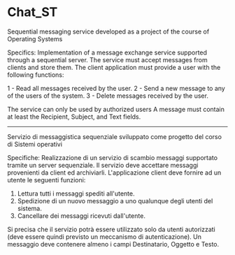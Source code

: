 # Chat_ST
Sequential messaging service developed as a project of the course of Operating Systems

Specifics:
Implementation of a message exchange service supported through a sequential server. The service must accept messages from clients and store them. The client application must provide a user with the following functions:

1 - Read all messages received by the user.
2 - Send a new message to any of the users of the system.
3 - Delete messages received by the user.

The service can only be used by authorized users 
A message must contain at least the Recipient, Subject, and Text fields.

****************************************************************************************************************
Servizio di messaggistica sequenziale sviluppato come progetto del corso di Sistemi operativi

Specifiche:
Realizzazione di un servizio di scambio messaggi supportato tramite un server sequenziale.
Il servizio deve accettare messaggi provenienti da client ed archiviarli.
L'applicazione client deve fornire ad un utente le seguenti funzioni:
  1. Lettura tutti i messaggi spediti all'utente.
  2. Spedizione di un nuovo messaggio a uno qualunque degli utenti del sistema.
  3. Cancellare dei messaggi ricevuti dall'utente.

Si precisa che il servizio potrà essere utilizzato solo da utenti autorizzati (deve essere quindi previsto un meccanismo di autenticazione).
Un messaggio deve contenere almeno i campi Destinatario, Oggetto e Testo.
